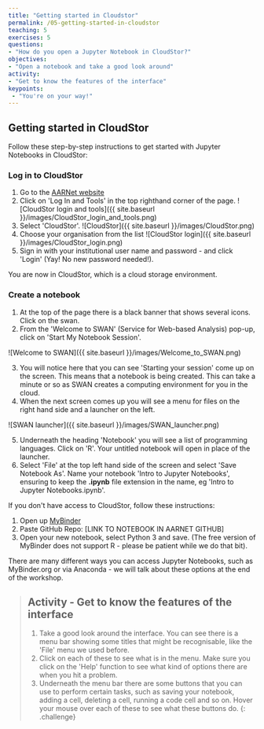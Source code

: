 ```yaml
---
title: "Getting started in Cloudstor"
permalink: /05-getting-started-in-cloudstor
teaching: 5
exercises: 5
questions:
- "How do you open a Jupyter Notebook in CloudStor?"
objectives:
- "Open a notebook and take a good look around"
activity:
- "Get to know the features of the interface"
keypoints:
 - "You're on your way!"
---
```

## Getting started in CloudStor

Follow these step-by-step instructions to get started with Jupyter Notebooks in CloudStor:

### Log in to CloudStor

1. Go to the [AARNet website](https://www.aarnet.edu.au/)
2. Click on 'Log In and Tools' in the top righthand corner of the page.
![CloudStor login and tools]({{ site.baseurl }}/images/CloudStor_login_and_tools.png)
3. Select 'CloudStor'.
![CloudStor]({{ site.baseurl }}/images/CloudStor.png)
4. Choose your organisation from the list
![CloudStor login]({{ site.baseurl }}/images/CloudStor_login.png)
5. Sign in with your institutional user name and password - and click 'Login'
(Yay! No new password needed!).

You are now in CloudStor, which is a cloud storage environment.

### Create a notebook

1. At the top of the page there is a black banner that shows several icons.
Click on the swan.
2. From the 'Welcome to SWAN' (Service for Web-based Analysis) pop-up, click on
'Start My Notebook Session'.

![Welcome to SWAN]({{ site.baseurl }}/images/Welcome_to_SWAN.png)

3. You will notice here that you can see 'Starting your session' come up on the screen.
This means that a notebook is being created. This can take a minute or so as SWAN creates a
 computing environment for you in the cloud.
4. When the next screen comes up you will see a menu for files on the right hand side
 and a launcher on the left.

![SWAN launcher]({{ site.baseurl }}/images/SWAN_launcher.png)

5. Underneath the heading 'Notebook' you will see a list of programming languages. Click on 'R'.
 Your untitled notebook will open in place of the launcher.
6. Select 'File' at the top left hand side of the screen and select 'Save Notebook As'.
Name your notebook 'Intro to Jupyter Notebooks', ensuring to keep the **.ipynb** file extension
 in the name, eg 'Intro to Jupyter Notebooks.ipynb'.

If you don't have access to CloudStor, follow these instructions:

1. Open up [MyBinder](https://mybinder.org/)
2. Paste GitHub Repo: [LINK TO NOTEBOOK IN AARNET GITHUB]
3. Open your new notebook, select Python 3 and save.
(The free version of MyBinder does not support R - please be patient while we do that bit).

There are many different ways you can access Jupyter Notebooks, such as MyBinder.org or via
 Anaconda - we will talk about these options at the end of the workshop.

> ## Activity - Get to know the features of the interface
>
> 1. Take a good look around the interface. You can see there is a menu bar showing some titles
 that might be recognisable, like the 'File' menu we used before.
> 2. Click on each of these to see what is in the menu. Make sure you click on the 'Help' function
 to see what kind of options there are when you hit a problem.
> 3. Underneath the menu bar there are some buttons that you can use to perform certain tasks, such
 as saving your notebook, adding a cell, deleting a cell, running a code cell and so on. Hover your
  mouse over each of these to see what these buttons do.
{: .challenge}


